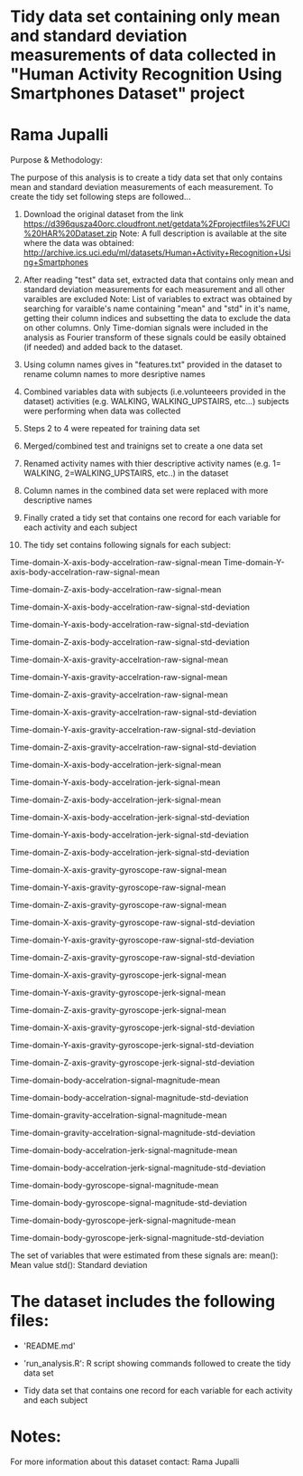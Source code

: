 Tidy data set containing only mean and standard deviation measurements of data collected in "Human Activity Recognition Using Smartphones Dataset" project
==================================================================
Rama Jupalli
==================================================================
Purpose & Methodology:

The purpose of this analysis is to create a tidy data set that only contains mean and standard deviation measurements of each measurement. To create the tidy set following steps are followed...

1. Download the original dataset from the link https://d396qusza40orc.cloudfront.net/getdata%2Fprojectfiles%2FUCI%20HAR%20Dataset.zip
Note: A full description is available at the site where the data was obtained: http://archive.ics.uci.edu/ml/datasets/Human+Activity+Recognition+Using+Smartphones

2. After reading "test" data set, extracted data that contains only mean and standard deviation measurements for each measurement and all other varaibles are excluded
Note:  List of variables to extract was obtained by searching for varaible's name containing "mean" and "std" in it's name, getting their column indices and subsetting the data to exclude the data on other columns.
Only Time-domian signals were included in the analysis as Fourier transform of these signals could be easily obtained (if needed) and added back to the dataset.

3. Using column names gives in "features.txt" provided in the dataset to rename column names to more desriptive names 

4. Combined variables data with subjects (i.e.volunteeers provided in the dataset) activities (e.g. WALKING, WALKING_UPSTAIRS, etc...) subjects were performing when data was collected

5. Steps 2 to 4 were repeated for training data set

6. Merged/combined test and trainigns set to create a one data set

7. Renamed activity names with thier descriptive activity names (e.g. 1= WALKING, 2=WALKING_UPSTAIRS, etc..) in the dataset

8. Column names in the combined data set were replaced with more descriptive names 

9. Finally crated a tidy set that contains one record for each variable for each activity and each subject

10. The tidy set contains following signals for each subject: 

Time-domain-X-axis-body-accelration-raw-signal-mean
Time-domain-Y-axis-body-accelration-raw-signal-mean

Time-domain-Z-axis-body-accelration-raw-signal-mean

Time-domain-X-axis-body-accelration-raw-signal-std-deviation

Time-domain-Y-axis-body-accelration-raw-signal-std-deviation

Time-domain-Z-axis-body-accelration-raw-signal-std-deviation

Time-domain-X-axis-gravity-accelration-raw-signal-mean

Time-domain-Y-axis-gravity-accelration-raw-signal-mean

Time-domain-Z-axis-gravity-accelration-raw-signal-mean

Time-domain-X-axis-gravity-accelration-raw-signal-std-deviation

Time-domain-Y-axis-gravity-accelration-raw-signal-std-deviation

Time-domain-Z-axis-gravity-accelration-raw-signal-std-deviation

Time-domain-X-axis-body-accelration-jerk-signal-mean

Time-domain-Y-axis-body-accelration-jerk-signal-mean

Time-domain-Z-axis-body-accelration-jerk-signal-mean

Time-domain-X-axis-body-accelration-jerk-signal-std-deviation

Time-domain-Y-axis-body-accelration-jerk-signal-std-deviation

Time-domain-Z-axis-body-accelration-jerk-signal-std-deviation

Time-domain-X-axis-gravity-gyroscope-raw-signal-mean

Time-domain-Y-axis-gravity-gyroscope-raw-signal-mean

Time-domain-Z-axis-gravity-gyroscope-raw-signal-mean

Time-domain-X-axis-gravity-gyroscope-raw-signal-std-deviation

Time-domain-Y-axis-gravity-gyroscope-raw-signal-std-deviation

Time-domain-Z-axis-gravity-gyroscope-raw-signal-std-deviation

Time-domain-X-axis-gravity-gyroscope-jerk-signal-mean

Time-domain-Y-axis-gravity-gyroscope-jerk-signal-mean

Time-domain-Z-axis-gravity-gyroscope-jerk-signal-mean

Time-domain-X-axis-gravity-gyroscope-jerk-signal-std-deviation

Time-domain-Y-axis-gravity-gyroscope-jerk-signal-std-deviation

Time-domain-Z-axis-gravity-gyroscope-jerk-signal-std-deviation

Time-domain-body-accelration-signal-magnitude-mean

Time-domain-body-accelration-signal-magnitude-std-deviation

Time-domain-gravity-accelration-signal-magnitude-mean

Time-domain-gravity-accelration-signal-magnitude-std-deviation

Time-domain-body-accelration-jerk-signal-magnitude-mean

Time-domain-body-accelration-jerk-signal-magnitude-std-deviation

Time-domain-body-gyroscope-signal-magnitude-mean

Time-domain-body-gyroscope-signal-magnitude-std-deviation

Time-domain-body-gyroscope-jerk-signal-magnitude-mean

Time-domain-body-gyroscope-jerk-signal-magnitude-std-deviation

The set of variables that were estimated from these signals are: 
mean(): Mean value
std(): Standard deviation

The dataset includes the following files:
=========================================
- 'README.md'

- 'run_analysis.R': R script showing commands followed to create the tidy data set

- Tidy data set that contains one record for each variable for each activity and each subject

Notes: 
======
For more information about this dataset contact: Rama Jupalli
